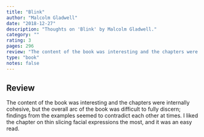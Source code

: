 ```yaml
---
title: "Blink"
author: "Malcolm Gladwell"
date: "2018-12-27"
description: "Thoughts on 'Blink' by Malcolm Gladwell."
category: ""
rating: 3
pages: 296
review: "The content of the book was interesting and the chapters were internally cohesive, but the overall arc of the book was difficult to fully discern; findings from the examples seemed to contradict each other at times. I liked the chapter on thin slicing facial expressions the most, and it was an easy read."
type: "book"
notes: false
---
```


## Review

The content of the book was interesting and the chapters were internally cohesive, but the overall arc of the book was difficult to fully discern; findings from the examples seemed to contradict each other at times. I liked the chapter on thin slicing facial expressions the most, and it was an easy read.
